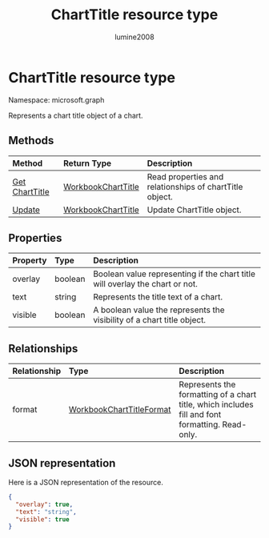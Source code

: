 ﻿---
title: "ChartTitle resource type"
description: "Represents a chart title object of a chart."
author: "lumine2008"
localization_priority: Normal
ms.prod: "excel"
doc_type: resourcePageType
---

# ChartTitle resource type

Namespace: microsoft.graph

Represents a chart title object of a chart.

## Methods

| Method                                     | Return Type                         | Description                                             |
| :----------------------------------------- | :---------------------------------- | :------------------------------------------------------ |
| [Get ChartTitle](../api/charttitle-get.md) | [WorkbookChartTitle](charttitle.md) | Read properties and relationships of chartTitle object. |
| [Update](../api/charttitle-update.md)      | [WorkbookChartTitle](charttitle.md) | Update ChartTitle object.                               |

## Properties

| Property | Type    | Description                                                                  |
| :------- | :------ | :--------------------------------------------------------------------------- |
| overlay  | boolean | Boolean value representing if the chart title will overlay the chart or not. |
| text     | string  | Represents the title text of a chart.                                        |
| visible  | boolean | A boolean value the represents the visibility of a chart title object.       |

## Relationships

| Relationship | Type                                            | Description                                                                                     |
| :----------- | :---------------------------------------------- | :---------------------------------------------------------------------------------------------- |
| format       | [WorkbookChartTitleFormat](charttitleformat.md) | Represents the formatting of a chart title, which includes fill and font formatting. Read-only. |

## JSON representation

Here is a JSON representation of the resource.

<!-- {
  "blockType": "resource",
  "baseType": "microsoft.graph.entity",
  "optionalProperties": [

  ],
  "@odata.type": "microsoft.graph.workbookChartTitle"
}-->

```json
{
  "overlay": true,
  "text": "string",
  "visible": true
}

```

<!-- uuid: 8fcb5dbc-d5aa-4681-8e31-b001d5168d79
2015-10-25 14:57:30 UTC -->

<!-- {
  "type": "#page.annotation",
  "description": "ChartTitle resource",
  "keywords": "",
  "section": "documentation",
  "tocPath": ""
}-->
